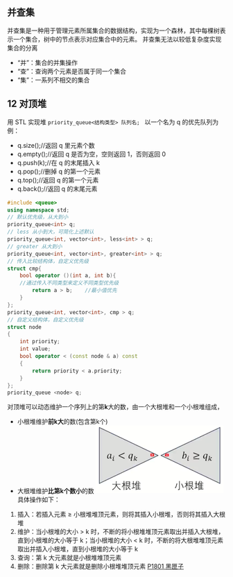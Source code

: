 ## 并查集
并查集是一种用于管理元素所属集合的数据结构，实现为一个森林，其中每棵树表示一个集合，树中的节点表示对应集合中的元素。
并查集无法以较低复杂度实现集合的分离
* “并”：集合的并集操作
* “查”：查询两个元素是否属于同一个集合
* “集”：一系列不相交的集合

## 12 对顶堆
用 STL 实现堆
`priority_queue<结构类型> 队列名; `
以一个名为 q 的优先队列为例：
* q.size();//返回 q 里元素个数
* q.empty();//返回 q 是否为空，空则返回 1，否则返回 0
* q.push(k);//在 q 的末尾插入 k
* q.pop();//删掉 q 的第一个元素
* q.top();//返回 q 的第一个元素
* q.back();//返回 q 的末尾元素
```c++
#include <queue>
using namespace std;
// 默认优先级，从大到小
priority_queue<int> q;
// less 从小到大，可简化上述默认
priority_queue<int, vector<int>, less<int> > q;
// greater 从大到小
priority_queue<int, vector<int>, greater<int> > q;
// 传入比较结构体，自定义优先级
struct cmp{
    bool operator ()(int a, int b){    
    //通过传入不同类型来定义不同类型优先级
        return a > b;    //最小值优先
    }
};
priority_queue<int, vector<int>, cmp > q;
// 自定义结构体，自定义优先级
struct node
{
	int priority;
    int value;
    bool operator < (const node & a) const
    {
        return priority < a.priority;
    }
};
priority_queue <node> q;
```

对顶堆可以动态维护一个序列上的第**k**大的数，由一个大根堆和一个小根堆组成，
- 小根堆维护**前k大**的数(包含第k个)
- 大根堆维护**比第k个数小**的数
![](Images/Pasted%20image%2020240823194003.png)
具体操作如下：
1. 插入：若插入元素 $\geq$ 小根堆堆顶元素，则将其插入小根堆，否则将其插入大根堆
2. 维护：当小根堆的大小 > k 时，不断的将小根堆堆顶元素取出并插入大根堆，直到小根堆的大小等于 k；当小根堆的大小 < k 时，不断的将大根堆堆顶元素取出并插入小根堆，直到小根堆的大小等于 k
3. 查询：第 k 大元素就是小根堆堆顶元素
4. 删除：删除第 k 大元素就是删除小根堆堆顶元素
[P1801 黑匣子](https://www.luogu.com.cn/problem/P1801)

